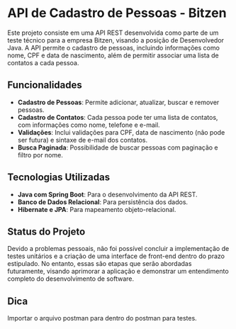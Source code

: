# API de Cadastro de Pessoas - Bitzen

Este projeto consiste em uma API REST desenvolvida como parte de um teste técnico para a empresa Bitzen, visando a posição de Desenvolvedor Java. A API permite o cadastro de pessoas, incluindo informações como nome, CPF e data de nascimento, além de permitir associar uma lista de contatos a cada pessoa.

## Funcionalidades

- **Cadastro de Pessoas**: Permite adicionar, atualizar, buscar e remover pessoas.
- **Cadastro de Contatos**: Cada pessoa pode ter uma lista de contatos, com informações como nome, telefone e e-mail.
- **Validações**: Inclui validações para CPF, data de nascimento (não pode ser futura) e sintaxe de e-mail dos contatos.
- **Busca Paginada**: Possibilidade de buscar pessoas com paginação e filtro por nome.

## Tecnologias Utilizadas

- **Java com Spring Boot**: Para o desenvolvimento da API REST.
- **Banco de Dados Relacional**: Para persistência dos dados.
- **Hibernate e JPA**: Para mapeamento objeto-relacional.

## Status do Projeto

Devido a problemas pessoais, não foi possível concluir a implementação de testes unitários e a criação de uma interface de front-end dentro do prazo estipulado. No entanto, essas são etapas que serão abordadas futuramente, visando aprimorar a aplicação e demonstrar um entendimento completo do desenvolvimento de software.

## Dica

Importar o arquivo postman para dentro do postman para testes.
